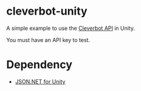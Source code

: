 # cleverbot-unity

A simple example to use the [Cleverbot API](https://www.cleverbot.com/api/howto/) in Unity.

You must have an API key to test.

# Dependency

- [JSON.NET for Unity](https://github.com/jilleJr/Newtonsoft.Json-for-Unity)
